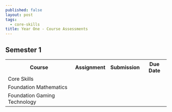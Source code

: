 ```yaml
---
published: false
layout: post
tags:
  - core-skills
title: Year One - Course Assessments
---
```

## Semester 1
<table cellpadding="10" cellspacing="10" width="100%">
<tbody>
<tr>
<th>Course</th>
<th>Assignment</th>
<th>Submission</th>
<th>Due Date</th>
</tr>
<tr>
<td>Core Skills</td>
<td></td>
<td>&nbsp;</td>
<td>&nbsp;</td>
</tr>
<tr>
<td>Foundation Mathematics</td>
<td>&nbsp;</td>
<td>&nbsp;</td>
<td>&nbsp;</td>
</tr>
<tr>
<td>Foundation Gaming Technology</td>
<td>&nbsp;</td>
<td>&nbsp;</td>
<td>&nbsp;</td>
</tr>
</tbody>
</table>
